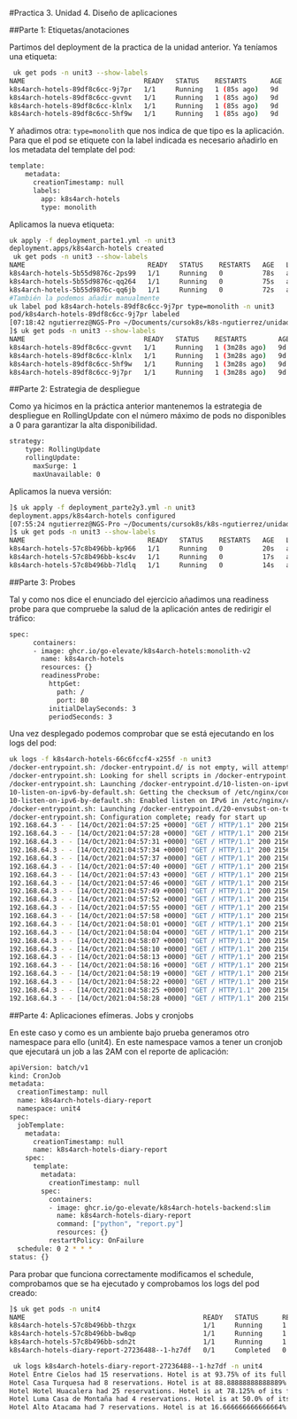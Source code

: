 #Practica 3. Unidad 4. Diseño de aplicaciones

##Parte 1: Etiquetas/anotaciones

Partimos del deployment de la practica de la unidad anterior. Ya teníamos una etiqueta:

```bash
 uk get pods -n unit3 --show-labels
NAME                              READY   STATUS    RESTARTS      AGE   LABELS
k8s4arch-hotels-89df8c6cc-9j7pr   1/1     Running   1 (85s ago)   9d    app=k8s4arch-hotels,pod-template-hash=89df8c6cc
k8s4arch-hotels-89df8c6cc-gvvnt   1/1     Running   1 (85s ago)   9d    app=k8s4arch-hotels,pod-template-hash=89df8c6cc
k8s4arch-hotels-89df8c6cc-klnlx   1/1     Running   1 (85s ago)   9d    app=k8s4arch-hotels,pod-template-hash=89df8c6cc
k8s4arch-hotels-89df8c6cc-5hf9w   1/1     Running   1 (85s ago)   9d    app=k8s4arch-hotels,pod-template-hash=89df8c6cc
```
Y añadimos otra: `type=monolith` que nos indica de que tipo es la aplicación. Para que el pod se etiquete con la label indicada es necesario añadirlo en los metadata del template del pod:

```bash
template:
    metadata:
      creationTimestamp: null
      labels:
        app: k8s4arch-hotels
        type: monolith
```

Aplicamos la nueva etiqueta:

```bash
uk apply -f deployment_parte1.yml -n unit3
deployment.apps/k8s4arch-hotels created
 uk get pods -n unit3 --show-labels
NAME                               READY   STATUS    RESTARTS   AGE   LABELS
k8s4arch-hotels-5b55d9876c-2ps99   1/1     Running   0          78s   app=k8s4arch-hotels,pod-template-hash=5b55d9876c,type=monolith
k8s4arch-hotels-5b55d9876c-qq264   1/1     Running   0          75s   app=k8s4arch-hotels,pod-template-hash=5b55d9876c,type=monolith
k8s4arch-hotels-5b55d9876c-qq6jb   1/1     Running   0          72s   app=k8s4arch-hotels,pod-template-hash=5b55d9876c,type=monolith
#También la podemos añadir manualmente
uk label pod k8s4arch-hotels-89df8c6cc-9j7pr type=monolith -n unit3
pod/k8s4arch-hotels-89df8c6cc-9j7pr labeled
[07:18:42 ngutierrez@NGS-Pro ~/Documents/cursok8s/k8s-ngutierrez/unidad04
]$ uk get pods -n unit3 --show-labels
NAME                              READY   STATUS    RESTARTS        AGE   LABELS
k8s4arch-hotels-89df8c6cc-gvvnt   1/1     Running   1 (3m28s ago)   9d    app=k8s4arch-hotels,pod-template-hash=89df8c6cc
k8s4arch-hotels-89df8c6cc-klnlx   1/1     Running   1 (3m28s ago)   9d    app=k8s4arch-hotels,pod-template-hash=89df8c6cc
k8s4arch-hotels-89df8c6cc-5hf9w   1/1     Running   1 (3m28s ago)   9d    app=k8s4arch-hotels,pod-template-hash=89df8c6cc
k8s4arch-hotels-89df8c6cc-9j7pr   1/1     Running   1 (3m28s ago)   9d    app=k8s4arch-hotels,pod-template-hash=89df8c6cc,type=monolith
```
##Parte 2: Estrategia de despliegue

Como ya hicimos en la práctica anterior mantenemos la estrategia de despliegue en RollingUpdate con el número máximo de pods no disponibles a 0 para garantizar la alta disponibilidad.

```bash
strategy:
    type: RollingUpdate
    rollingUpdate:
      maxSurge: 1
      maxUnavailable: 0
```

Aplicamos la nueva versión:

```bash
]$ uk apply -f deployment_parte2y3.yml -n unit3
deployment.apps/k8s4arch-hotels configured
[07:55:24 ngutierrez@NGS-Pro ~/Documents/cursok8s/k8s-ngutierrez/unidad04
]$ uk get pods -n unit3 --show-labels
NAME                               READY   STATUS    RESTARTS   AGE   LABELS
k8s4arch-hotels-57c8b496bb-kp966   1/1     Running   0          20s   app=k8s4arch-hotels,pod-template-hash=57c8b496bb,type=monolith,version=v2
k8s4arch-hotels-57c8b496bb-ksc4v   1/1     Running   0          17s   app=k8s4arch-hotels,pod-template-hash=57c8b496bb,type=monolith,version=v2
k8s4arch-hotels-57c8b496bb-7ldlq   1/1     Running   0          14s   app=k8s4arch-hotels,pod-template-hash=57c8b496bb,type=monolith,version=v2
```

##Parte 3: Probes

Tal y como nos dice el enunciado del ejercicio añadimos una readiness probe para que compruebe la salud de la aplicación antes de redirigir el tráfico:

```bash
spec:
      containers:
      - image: ghcr.io/go-elevate/k8s4arch-hotels:monolith-v2
        name: k8s4arch-hotels
        resources: {}
        readinessProbe:
          httpGet:
            path: /
            port: 80
          initialDelaySeconds: 3
          periodSeconds: 3
```

Una vez desplegado podemos comprobar que se está ejecutando en los logs del pod:

```bash
uk logs -f k8s4arch-hotels-66c6fccf4-x255f -n unit3
/docker-entrypoint.sh: /docker-entrypoint.d/ is not empty, will attempt to perform configuration
/docker-entrypoint.sh: Looking for shell scripts in /docker-entrypoint.d/
/docker-entrypoint.sh: Launching /docker-entrypoint.d/10-listen-on-ipv6-by-default.sh
10-listen-on-ipv6-by-default.sh: Getting the checksum of /etc/nginx/conf.d/default.conf
10-listen-on-ipv6-by-default.sh: Enabled listen on IPv6 in /etc/nginx/conf.d/default.conf
/docker-entrypoint.sh: Launching /docker-entrypoint.d/20-envsubst-on-templates.sh
/docker-entrypoint.sh: Configuration complete; ready for start up
192.168.64.3 - - [14/Oct/2021:04:57:25 +0000] "GET / HTTP/1.1" 200 2156 "-" "kube-probe/1.22+" "-"
192.168.64.3 - - [14/Oct/2021:04:57:28 +0000] "GET / HTTP/1.1" 200 2156 "-" "kube-probe/1.22+" "-"
192.168.64.3 - - [14/Oct/2021:04:57:31 +0000] "GET / HTTP/1.1" 200 2156 "-" "kube-probe/1.22+" "-"
192.168.64.3 - - [14/Oct/2021:04:57:34 +0000] "GET / HTTP/1.1" 200 2156 "-" "kube-probe/1.22+" "-"
192.168.64.3 - - [14/Oct/2021:04:57:37 +0000] "GET / HTTP/1.1" 200 2156 "-" "kube-probe/1.22+" "-"
192.168.64.3 - - [14/Oct/2021:04:57:40 +0000] "GET / HTTP/1.1" 200 2156 "-" "kube-probe/1.22+" "-"
192.168.64.3 - - [14/Oct/2021:04:57:43 +0000] "GET / HTTP/1.1" 200 2156 "-" "kube-probe/1.22+" "-"
192.168.64.3 - - [14/Oct/2021:04:57:46 +0000] "GET / HTTP/1.1" 200 2156 "-" "kube-probe/1.22+" "-"
192.168.64.3 - - [14/Oct/2021:04:57:49 +0000] "GET / HTTP/1.1" 200 2156 "-" "kube-probe/1.22+" "-"
192.168.64.3 - - [14/Oct/2021:04:57:52 +0000] "GET / HTTP/1.1" 200 2156 "-" "kube-probe/1.22+" "-"
192.168.64.3 - - [14/Oct/2021:04:57:55 +0000] "GET / HTTP/1.1" 200 2156 "-" "kube-probe/1.22+" "-"
192.168.64.3 - - [14/Oct/2021:04:57:58 +0000] "GET / HTTP/1.1" 200 2156 "-" "kube-probe/1.22+" "-"
192.168.64.3 - - [14/Oct/2021:04:58:01 +0000] "GET / HTTP/1.1" 200 2156 "-" "kube-probe/1.22+" "-"
192.168.64.3 - - [14/Oct/2021:04:58:04 +0000] "GET / HTTP/1.1" 200 2156 "-" "kube-probe/1.22+" "-"
192.168.64.3 - - [14/Oct/2021:04:58:07 +0000] "GET / HTTP/1.1" 200 2156 "-" "kube-probe/1.22+" "-"
192.168.64.3 - - [14/Oct/2021:04:58:10 +0000] "GET / HTTP/1.1" 200 2156 "-" "kube-probe/1.22+" "-"
192.168.64.3 - - [14/Oct/2021:04:58:13 +0000] "GET / HTTP/1.1" 200 2156 "-" "kube-probe/1.22+" "-"
192.168.64.3 - - [14/Oct/2021:04:58:16 +0000] "GET / HTTP/1.1" 200 2156 "-" "kube-probe/1.22+" "-"
192.168.64.3 - - [14/Oct/2021:04:58:19 +0000] "GET / HTTP/1.1" 200 2156 "-" "kube-probe/1.22+" "-"
192.168.64.3 - - [14/Oct/2021:04:58:22 +0000] "GET / HTTP/1.1" 200 2156 "-" "kube-probe/1.22+" "-"
192.168.64.3 - - [14/Oct/2021:04:58:25 +0000] "GET / HTTP/1.1" 200 2156 "-" "kube-probe/1.22+" "-"
192.168.64.3 - - [14/Oct/2021:04:58:28 +0000] "GET / HTTP/1.1" 200 2156 "-" "kube-probe/1.22+" "-"
```
##Parte 4: Aplicaciones efímeras. Jobs y cronjobs

En este caso y como es un ambiente bajo prueba generamos otro namespace para ello (unit4). En este namespace vamos a tener un cronjob que ejecutará un job a las 2AM con el reporte de aplicación:

```bash
apiVersion: batch/v1
kind: CronJob
metadata:
  creationTimestamp: null
  name: k8s4arch-hotels-diary-report
  namespace: unit4
spec:
  jobTemplate:
    metadata:
      creationTimestamp: null
      name: k8s4arch-hotels-diary-report
    spec:
      template:
        metadata:
          creationTimestamp: null
        spec:
          containers:
          - image: ghcr.io/go-elevate/k8s4arch-hotels-backend:slim
            name: k8s4arch-hotels-diary-report
            command: ["python", "report.py"]
            resources: {}
          restartPolicy: OnFailure
  schedule: 0 2 * * *
status: {}

```

Para probar que funciona correctamente modificamos el schedule, comprobamos que se ha ejecutado y comprobamos los logs del pod creado:

```bash
]$ uk get pods -n unit4
NAME                                             READY   STATUS      RESTARTS      AGE
k8s4arch-hotels-57c8b496bb-thzgx                 1/1     Running     1 (45m ago)   23h
k8s4arch-hotels-57c8b496bb-bw8qp                 1/1     Running     1 (45m ago)   23h
k8s4arch-hotels-57c8b496bb-sdn2t                 1/1     Running     1 (45m ago)   23h
k8s4arch-hotels-diary-report-27236488--1-hz7df   0/1     Completed   0             6s

 uk logs k8s4arch-hotels-diary-report-27236488--1-hz7df -n unit4
Hotel Entre Cielos had 15 reservations. Hotel is at 93.75% of its full capacity
Hotel Casa Turquesa had 8 reservations. Hotel is at 88.88888888888889% of its full capacity
Hotel Hotel Huacalera had 25 reservations. Hotel is at 78.125% of its full capacity
Hotel Luma Casa de Montaña had 4 reservations. Hotel is at 50.0% of its full capacity
Hotel Alto Atacama had 7 reservations. Hotel is at 16.666666666666664% of its full capacity

```

